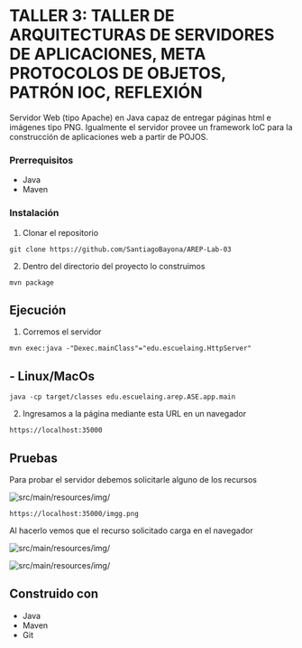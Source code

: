# TALLER 3: TALLER DE ARQUITECTURAS DE SERVIDORES DE APLICACIONES, META PROTOCOLOS DE OBJETOS, PATRÓN IOC, REFLEXIÓN

Servidor Web (tipo Apache) en Java capaz de entregar páginas html e imágenes tipo PNG. Igualmente el servidor provee un framework IoC para la construcción de aplicaciones web a partir de POJOS.

### Prerrequisitos
- Java
- Maven

### Instalación

1. Clonar el repositorio

```
git clone https://github.com/SantiagoBayona/AREP-Lab-03
```

2. Dentro del directorio del proyecto lo construimos

```
mvn package
```

## Ejecución

1. Corremos el servidor

```
mvn exec:java -"Dexec.mainClass"="edu.escuelaing.HttpServer"
```

## - Linux/MacOs

```
java -cp target/classes edu.escuelaing.arep.ASE.app.main
```

2. Ingresamos a la página mediante esta URL en un navegador

```
https://localhost:35000
```

## Pruebas

Para probar el servidor debemos solicitarle alguno de los recursos

![src/main/resources/img/](readme/Carpeta.png)

```
https://localhost:35000/imgg.png
```

Al hacerlo vemos que el recurso solicitado carga en el navegador

![src/main/resources/img/](readme/Prueba.png)

![src/main/resources/img/](readme/index.png)


## Construido con

* Java
* Maven
* Git
